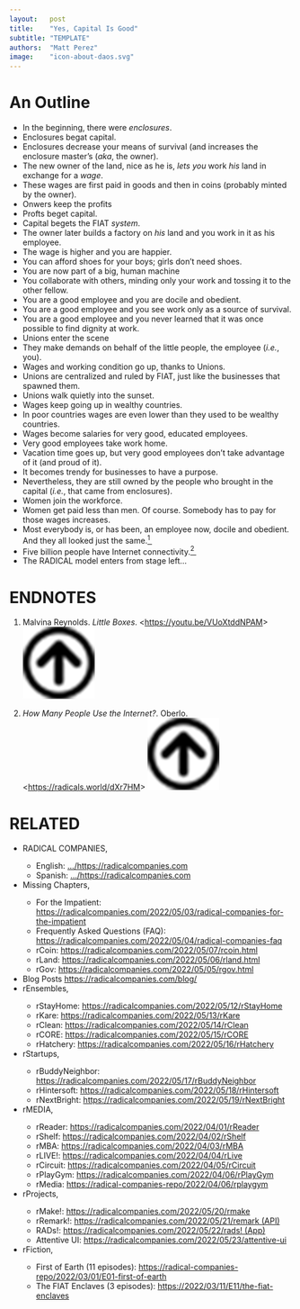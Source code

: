 ```yaml
---
layout:   post
title:    "Yes, Capital Is Good"
subtitle: "TEMPLATE"
authors:  "Matt Perez"
image:    "icon-about-daos.svg"
---
```


<div style="display:none;">
 <p></p>
</div>

<h1>An Outline</h1>
 <ul>
  <li>In the beginning, there were <em>enclosures</em>.</li>
  <li>Enclosures begat capital.</li>
  <li>Enclosures decrease your means of survival (and increases the enclosure master&rsquo;s (<em>aka</em>, the owner).</li>
  <li>The new owner of the land, nice as he is, <em>lets you</em> work <em>his</em> land in exchange for a <em>wage</em>.</li>
  <li>These wages are first paid in goods and then in coins (probably minted by the owner).</li>
  <li>Onwers keep the profits</li>
  <li>Profts beget capital.</li>
  <li>Capital begets the <span class="_paradigm">FIAT</span> <em>system</em>.</li>
  <li>The owner later builds a factory on <em>his</em> land and you work in it as his employee.</li>
  <li>The wage is higher and you are happier.</li>
  <li>You can afford shoes for your boys; girls don&rsquo;t need shoes.</li>
  <li>You are now part of a big, human machine</li>
  <li>You collaborate with others, minding only your work and tossing it to the other fellow.</li>
  <li>You are a good employee and you are docile and obedient.</li>
  <li>You are a good employee and you see work only as a source of survival.</li>
  <li>You are a good employee and you never learned that it was once possible to find  dignity at work.</li>
  <li>Unions enter the scene</li>
  <li>They make demands on behalf of the little people, the employee (<em>i.e.</em>, you).</li>
  <li>Wages and working condition go up, thanks to Unions.</li>
  <li>Unions are centralized and ruled by FIAT, just like the businesses that spawned them.</li>
  <li>Unions walk quietly into the sunset.</li>
  <li>Wages keep going up in wealthy countries.</li>
  <li>In poor countries wages are even lower than they used to be wealthy countries.</li>
  <li>Wages become salaries for very good, educated employees.</li>
  <li>Very good employees take work home.</li>
  <li>Vacation time goes up, but very good employees don&rsquo;t take advantage of it (and proud of it).</li>
  <li>It becomes trendy for businesses to have a purpose.</li>
  <li>Nevertheless, they are still owned by the people who brought in the capital (<em>i.e.</em>, that came from enclosures).</li>
  <li>Women join the workforce.</li>
  <li>Women get paid less than men. Of course. Somebody has to pay for those wages increases.</li>
  <li>Most everybody is, or has been, an employee now, docile and obedient. And they all looked just the same.<a href="#en01"><sup id="bm01">1&nbsp;</sup></a></li>
 <li>Five billion people have Internet connectivity.<a href="#en02"><sup id="bm02">2&nbsp;</sup></a></li>
 <li>The <span class="_paradigm">RADICAL</span> model enters from stage left…</li>
</ul>

<h1 class="_section">ENDNOTES</h1>
 <ol>
  <li id="en01">
   <p class="_list-item">
    Malvina Reynolds.
    <em>Little Boxes</em>.
    &lt;<a href="https://youtu.be/VUoXtddNPAM" target="_blank">https://youtu.be/VUoXtddNPAM</a>&gt;
    <a class="_uparrow" href="#bm01"><img src="/assets/img/arrow-up-icon.png"></a>
   </p>
  </li>
  <li id="en02">
   <p class="_list-item">
    <em>How Many People Use the Internet?</em>.
    Oberlo.
    &lt;<a href="https://radicals.world/dXr7HM" target="_blank">https://radicals.world/dXr7HM</a>&gt;
    <a class="_uparrow" href="#bm02"><img src="/assets/img/arrow-up-icon.png"></a>
   </p>
  </li>
 </ol>

<h1 class="_section">RELATED</h1>
 <ul>
  <li>RADICAL COMPANIES,</li>
   <ul>
    <li><a>English</a>: <a href="https://radicalcompanies.com" target="_blank">&hellip;/https://radicalcompanies.com</a></li>
    <li><a>Spanish</a>: <a href="https://radicalcompanies.com" target="_blank">&hellip;/https://radicalcompanies.com</a></li>
   </ul>
  <li>Missing Chapters,</li>
   <ul>
    <li>For the Impatient: <a href="https://radicalcompanies.com/2022/05/03/radical-companies-for-the-impatient" target="_blank">https://radicalcompanies.com/2022/05/03/radical-companies-for-the-impatient</a></li>
    <li>Frequently Asked Questions (FAQ): <a href="https://radicalcompanies.com/2022/05/04/radical-companies-faq" target="_blank">https://radicalcompanies.com/2022/05/04/radical-companies-faq</a></li>
    <li>rCoin: <a href="https://radicalcompanies.com/2022/05/07/rcoin.html" target="_blank">https://radicalcompanies.com/2022/05/07/rcoin.html</a></li>
    <li>rLand: <a href="https://radicalcompanies.com/2022/05/06/rland.html" target="_blank">https://radicalcompanies.com/2022/05/06/rland.html</a></li>
    <li>rGov: <a href="https://radicalcompanies.com/2022/05/05/rgov.html" target="_blank">https://radicalcompanies.com/2022/05/05/rgov.html</a></li>
   </ul>
   <li>Blog Posts <a href="https://radicalcompanies.com/blog/" target="_blank">https://radicalcompanies.com/blog/</a></li>
   <li>rEnsembles,</li>
    <ul>
     <li> rStayHome: <a href="https://radicalcompanies.com/2022/05/12/rStayHome" target="_blank">https://radicalcompanies.com/2022/05/12/rStayHome</a></li>
     <li>     rKare: <a href="https://radicalcompanies.com/2022/05/13/rKare" target="_blank">https://radicalcompanies.com/2022/05/13/rKare</a></li>
     <li>    rClean: <a href="https://radicalcompanies.com/2022/05/14/rClean" target="_blank">https://radicalcompanies.com/2022/05/14/rClean</a></li>
     <li>     rCORE: <a href="https://radicalcompanies.com/2022/05/15/rCORE" target="_blank">https://radicalcompanies.com/2022/05/15/rCORE</a></li>
     <li>rHatchery: <a href="https://radicalcompanies.com/2022/05/16/rHatchery" target="_blank">https://radicalcompanies.com/2022/05/16/rHatchery</a></li>
    </ul>
   <li>rStartups,</li>
    <ul>
     <li>rBuddyNeighbor: <a href="https://radicalcompanies.com/2022/05/17/rBuddyNeighbor" target="_blank">https://radicalcompanies.com/2022/05/17/rBuddyNeighbor</a></li>
     <li>   rHintersoft: <a href="https://radicalcompanies.com/2022/05/18/rHintersoft" target="_blank">https://radicalcompanies.com/2022/05/18/rHintersoft</a></li> 
     <li>   rNextBright: <a href="https://radicalcompanies.com/2022/05/19/rNextBright" target="_blank">https://radicalcompanies.com/2022/05/19/rNextBright</a></li>
    </ul>
   <li>rMEDIA,</li>
    <ul>
     <li> rReader: <a href="https://radicalcompanies.com/2022/04/01/rReader" target="_blank">https://radicalcompanies.com/2022/04/01/rReader</a></li>
     <li>  rShelf: <a href="https://radicalcompanies.com/2022/04/02/rShelf" target="_blank">https://radicalcompanies.com/2022/04/02/rShelf</a></li>
     <li>    rMBA: <a href="https://radicalcompanies.com/2022/04/03/rMBA" target="_blank">https://radicalcompanies.com/2022/04/03/rMBA</a></li>
     <li>  rLIVE!: <a href="https://radicalcompanies.com/2022/04/04/rLive" target="_blank">https://radicalcompanies.com/2022/04/04/rLive</a></li>
     <li>rCircuit: <a href="https://radicalcompanies.com/2022/04/05/rCircuit" target="_blank">https://radicalcompanies.com/2022/04/05/rCircuit</a></li>
     <li>rPlayGym: <a href="https://radicalcompanies.com/2022/04/06/rPlayGym" target="_blank">https://radicalcompanies.com/2022/04/06/rPlayGym</a></li>
     <li>  rMedia: <a href="https://radical-companies-repo/2022/04/06/rplaygym" target="_blank">https://radical-companies-repo/2022/04/06/rplaygym</a></li>
    </ul>
   <li>rProjects,</li>
    <ul>
     <li>      rMake!: <a href="https://radicalcompanies.com/2022/05/20/rmake" target="_blank">https://radicalcompanies.com/2022/05/20/rmake</a></li>
     <li>    rRemark!: <a href="https://radicalcompanies.com/2022/05/21/remark" target="_blank">https://radicalcompanies.com/2022/05/21/remark (API)</a></li>
     <li>       RADs!: <a href="https://radicalcompanies.com/2022/05/22/rads!" target="_blank">https://radicalcompanies.com/2022/05/22/rads! (App)</a></li>
     <li>Attentive UI: <a href="https://radicalcompanies.com/2022/05/23/attentive-ui" target="_blank">https://radicalcompanies.com/2022/05/23/attentive-ui</a></li>
    </ul>
   <li>rFiction,</li>
    <ul>
     <li>  First of Earth (11 episodes): <a href="https://radical-companies-repo/2022/03/01/E01-first-of-earth" target="_blank">https://radical-companies-repo/2022/03/01/E01-first-of-earth</a></li>
     <li>The FIAT Enclaves (3 episodes): <a href="https://2022/03/11/E11/the-fiat-enclaves" target="_blank">https://2022/03/11/E11/the-fiat-enclaves</a></li>
    </ul>
